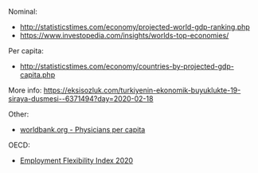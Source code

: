 Nominal:
- http://statisticstimes.com/economy/projected-world-gdp-ranking.php
- https://www.investopedia.com/insights/worlds-top-economies/

Per capita:
- http://statisticstimes.com/economy/countries-by-projected-gdp-capita.php

More info: https://eksisozluk.com/turkiyenin-ekonomik-buyuklukte-19-siraya-dusmesi--6371494?day=2020-02-18

Other:
- [worldbank.org - Physicians per capita](https://data.worldbank.org/indicator/SH.MED.PHYS.ZS?most_recent_value_desc=true)

OECD:
- [Employment Flexibility Index 2020][oe1]

[oe1]: https://www.llri.lt/wp-content/uploads/2019/12/Employment-flexibility-index2020.pdf

